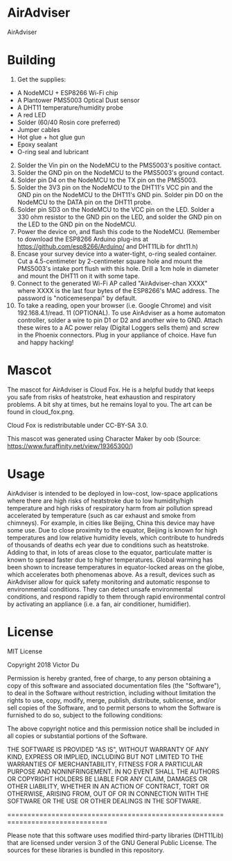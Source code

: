 # AirAdviser

AirAdviser

# Building
1. Get the supplies:
  - A NodeMCU + ESP8266 Wi-Fi chip
  - A Plantower PMS5003 Optical Dust sensor
  - A DHT11 temperature/humidity probe
  - A red LED
  - Solder (60/40 Rosin core preferred)
  - Jumper cables
  - Hot glue + hot glue gun
  - Epoxy sealant
  - O-ring seal and lubricant
2. Solder the Vin pin on the NodeMCU to the PMS5003's positive contact.
3. Solder the GND pin on the NodeMCU to the PMS5003's ground contact.
4. Solder pin D4 on the NodeMCU to the TX pin on the PMS5003.
5. Solder the 3V3 pin on the NodeMCU to the DHT11's VCC pin and the GND pin on the NodeMCU to the DHT11's GND pin. Solder pin D0 on the NodeMCU to the DATA pin on the DHT11 probe.
6. Solder pin SD3 on the NodeMCU to the VCC pin on the LED. Solder a 330 ohm resistor to the GND pin on the LED, and solder the GND pin on the LED to the GND pin on the NodeMCU.
7. Power the device on, and flash this code to the NodeMCU. (Remember to download the ESP8266 Arduino plug-ins at https://github.com/esp8266/Arduino/ and DHT11Lib for dht11.h)
8. Encase your survey device into a water-tight, o-ring sealed container. Cut a 4.5-centimeter by 2-centimeter square hole and mount the PMS5003's intake port flush with this hole. Drill a 1cm hole in diameter and mount the DHT11 on it with some tape.
9. Connect to the generated Wi-Fi AP called "AirAdviser-chan XXXX" where XXXX is the last four bytes of the ESP8266's MAC address. The password is "noticemesenpai" by default.
10. To take a reading, open your browser (i.e. Google Chrome) and visit 192.168.4.1/read.
11 (OPTIONAL). To use AirAdviser as a home automaton controller, solder a wire to pin D1 or D2 and another wire to GND. Attach these wires to a AC power relay (Digital Loggers sells them) and screw in the Phoenix connectors. Plug in your appliance of choice. Have fun and happy hacking!

# Mascot
The mascot for AirAdviser is Cloud Fox. He is a helpful buddy that keeps you safe from risks of heatstroke, heat exhaustion and respiratory problems. A bit shy at times, but he remains loyal to you. The art can be found in cloud_fox.png. 

Cloud Fox is redistributable under CC-BY-SA 3.0.

This mascot was generated using Character Maker by oob (Source: https://www.furaffinity.net/view/19365300/)

# Usage
AirAdviser is intended to be deployed in low-cost, low-space applications where there are high risks of heatstroke due to low humidity/high temperature and high risks of respiratory harm from air pollution spread accelerated by temperature (such as car exhaust and smoke from chimneys). For example, in cities like Beijing, China this device may have some use. Due to close proximity to the equator, Beijing is known for high temperatures and low relative humidity levels, which contribute to hundreds of thousands of deaths ech year due to conditions such as heatstroke. Adding to that, in lots of areas close to the equator, particulate matter is known to spread faster due to higher temperatures. Global warming has been shown to increase temperatures in equator-locked areas on the globe, which accelerates both phenomenas above. As a result, devices such as AirAdviser allow for quick safety monitoring and automatic response to environmental conditions. They can detect unsafe environmental conditions, and respond rapidly to them through rapid environmental control by activating an appliance (i.e. a fan, air conditioner, humidifier). 

# License
MIT License

Copyright 2018 Victor Du

Permission is hereby granted, free of charge, to any person obtaining a copy of this software and associated documentation files (the "Software"), to deal in the Software without restriction, including without limitation the rights to use, copy, modify, merge, publish, distribute, sublicense, and/or sell copies of the Software, and to permit persons to whom the Software is furnished to do so, subject to the following conditions:

The above copyright notice and this permission notice shall be included in all copies or substantial portions of the Software.

THE SOFTWARE IS PROVIDED "AS IS", WITHOUT WARRANTY OF ANY KIND, EXPRESS OR IMPLIED, INCLUDING BUT NOT LIMITED TO THE WARRANTIES OF MERCHANTABILITY, FITNESS FOR A PARTICULAR PURPOSE AND NONINFRINGEMENT. IN NO EVENT SHALL THE AUTHORS OR COPYRIGHT HOLDERS BE LIABLE FOR ANY CLAIM, DAMAGES OR OTHER LIABILITY, WHETHER IN AN ACTION OF CONTRACT, TORT OR OTHERWISE, ARISING FROM, OUT OF OR IN CONNECTION WITH THE SOFTWARE OR THE USE OR OTHER DEALINGS IN THE SOFTWARE.

===============================================================================

Please note that this software uses modified third-party libraries (DHT11Lib) that are licensed under version 3 of the GNU General Public License. The sources for these libraries is bundled in this repository.
